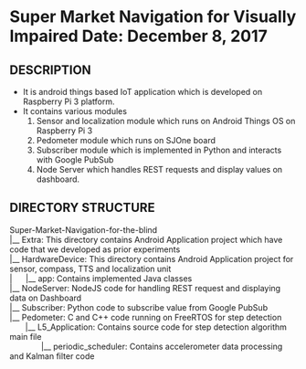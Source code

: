 Super Market Navigation for Visually Impaired   Date: December 8, 2017
======================================================================

DESCRIPTION
-----------
- It is android things based IoT application which is developed on Raspberry Pi 3 platform.
- It contains various modules
  1. Sensor and localization module which runs on Android Things OS on Raspberry Pi 3
  2. Pedometer module which runs on SJOne board
  3. Subscriber module which is implemented in Python and interacts with Google PubSub
  4. Node Server which handles REST requests and display values on dashboard.
  
DIRECTORY STRUCTURE
-------------------
Super-Market-Navigation-for-the-blind<br />
|__ Extra: This directory contains Android Application project which have code that we developed as prior experiments<br />
|__ HardwareDevice: This directory contains Android Application project for sensor, compass, TTS and localization unit<br />
|&nbsp;&nbsp;&nbsp;&nbsp;&nbsp;&nbsp;|__ app: Contains implemented Java classes <br />
|__ NodeServer: NodeJS code for handling REST request and displaying data on Dashboard<br />
|__ Subscriber: Python code to subscribe value from Google PubSub<br />
|__ Pedometer: C and C++ code running on FreeRTOS for step detection<br />
&nbsp;&nbsp;&nbsp;&nbsp;&nbsp;&nbsp;&nbsp;|__ L5_Application: Contains source code for step detection algorithm main file<br />
&nbsp;&nbsp;&nbsp;&nbsp;&nbsp;&nbsp;&nbsp;&nbsp;&nbsp;&nbsp;&nbsp;&nbsp;&nbsp;&nbsp;|__ periodic_scheduler: Contains accelerometer data processing and Kalman filter code<br />
